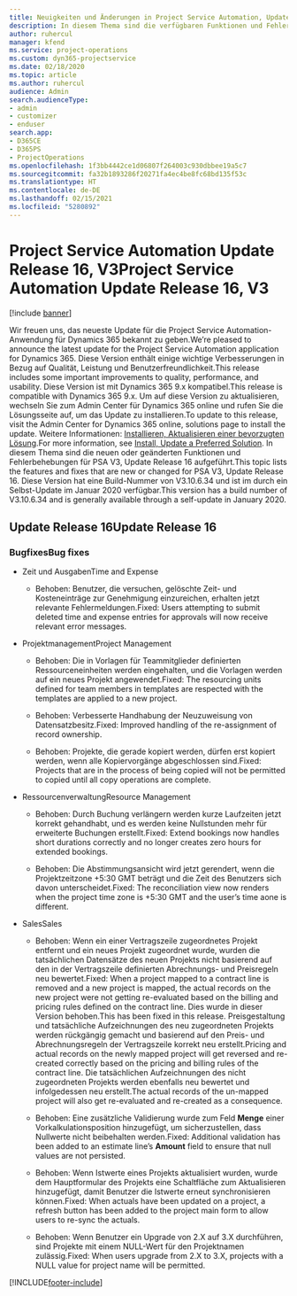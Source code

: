 ```yaml
---
title: Neuigkeiten und Änderungen in Project Service Automation, Update Release 16, V3
description: In diesem Thema sind die verfügbaren Funktionen und Fehlerbehebungen für Project Service Automation Update Release 16, V3 aufgeführt.
author: ruhercul
manager: kfend
ms.service: project-operations
ms.custom: dyn365-projectservice
ms.date: 02/18/2020
ms.topic: article
ms.author: ruhercul
audience: Admin
search.audienceType:
- admin
- customizer
- enduser
search.app:
- D365CE
- D365PS
- ProjectOperations
ms.openlocfilehash: 1f3bb4442ce1d06807f264003c930dbbee19a5c7
ms.sourcegitcommit: fa32b1893286f20271fa4ec4be8fc68bd135f53c
ms.translationtype: HT
ms.contentlocale: de-DE
ms.lasthandoff: 02/15/2021
ms.locfileid: "5280892"
---
```

# <a name="project-service-automation-update-release-16-v3"></a><span data-ttu-id="93760-103">Project Service Automation Update Release 16, V3</span><span class="sxs-lookup"><span data-stu-id="93760-103">Project Service Automation Update Release 16, V3</span></span>

[!include [banner](../includes/psa-now-project-operations.md)]

<span data-ttu-id="93760-104">Wir freuen uns, das neueste Update für die Project Service Automation-Anwendung für Dynamics 365 bekannt zu geben.</span><span class="sxs-lookup"><span data-stu-id="93760-104">We’re pleased to announce the latest update for the Project Service Automation application for Dynamics 365.</span></span> <span data-ttu-id="93760-105">Diese Version enthält einige wichtige Verbesserungen in Bezug auf Qualität, Leistung und Benutzerfreundlichkeit.</span><span class="sxs-lookup"><span data-stu-id="93760-105">This release includes some important improvements to quality, performance, and usability.</span></span>  <span data-ttu-id="93760-106">Diese Version ist mit Dynamics 365 9.x kompatibel.</span><span class="sxs-lookup"><span data-stu-id="93760-106">This release is compatible with Dynamics 365 9.x.</span></span> <span data-ttu-id="93760-107">Um auf diese Version zu aktualisieren, wechseln Sie zum Admin Center für Dynamics 365 online und rufen Sie die Lösungsseite auf, um das Update zu installieren.</span><span class="sxs-lookup"><span data-stu-id="93760-107">To update to this release, visit the Admin Center for Dynamics 365 online, solutions page to install the update.</span></span> <span data-ttu-id="93760-108">Weitere Informationen: [Installieren, Aktualisieren einer bevorzugten Lösung](https://docs.microsoft.com/dynamics365/project-service/upgrade-psa-home-page).</span><span class="sxs-lookup"><span data-stu-id="93760-108">For more information, see [Install, Update a Preferred Solution](https://docs.microsoft.com/dynamics365/project-service/upgrade-psa-home-page).</span></span>
<span data-ttu-id="93760-109">In diesem Thema sind die neuen oder geänderten Funktionen und Fehlerbehebungen für PSA V3, Update Release 16 aufgeführt.</span><span class="sxs-lookup"><span data-stu-id="93760-109">This topic lists the features and fixes that are new or changed for PSA V3, Update Release 16.</span></span> <span data-ttu-id="93760-110">Diese Version hat eine Build-Nummer von V3.10.6.34 und ist im durch ein Selbst-Update im Januar 2020 verfügbar.</span><span class="sxs-lookup"><span data-stu-id="93760-110">This version has a build number of V3.10.6.34 and is generally available through a self-update in January 2020.</span></span>


## <a name="update-release-16"></a><span data-ttu-id="93760-111">Update Release 16</span><span class="sxs-lookup"><span data-stu-id="93760-111">Update Release 16</span></span>

### <a name="bug-fixes"></a><span data-ttu-id="93760-112">Bugfixes</span><span class="sxs-lookup"><span data-stu-id="93760-112">Bug fixes</span></span>

-   <span data-ttu-id="93760-113">Zeit und Ausgaben</span><span class="sxs-lookup"><span data-stu-id="93760-113">Time and Expense</span></span>

    -   <span data-ttu-id="93760-114">Behoben: Benutzer, die versuchen, gelöschte Zeit- und Kosteneinträge zur Genehmigung einzureichen, erhalten jetzt relevante Fehlermeldungen.</span><span class="sxs-lookup"><span data-stu-id="93760-114">Fixed: Users attempting to submit deleted time and expense entries for approvals will now receive relevant error messages.</span></span>

-   <span data-ttu-id="93760-115">Projektmanagement</span><span class="sxs-lookup"><span data-stu-id="93760-115">Project Management</span></span>

    -   <span data-ttu-id="93760-116">Behoben: Die in Vorlagen für Teammitglieder definierten Ressourceneinheiten werden eingehalten, und die Vorlagen werden auf ein neues Projekt angewendet.</span><span class="sxs-lookup"><span data-stu-id="93760-116">Fixed: The resourcing units defined for team members in templates are respected with the templates are applied to a new project.</span></span>

    -   <span data-ttu-id="93760-117">Behoben: Verbesserte Handhabung der Neuzuweisung von Datensatzbesitz.</span><span class="sxs-lookup"><span data-stu-id="93760-117">Fixed: Improved handling of the re-assignment of record ownership.</span></span>

    -   <span data-ttu-id="93760-118">Behoben: Projekte, die gerade kopiert werden, dürfen erst kopiert werden, wenn alle Kopiervorgänge abgeschlossen sind.</span><span class="sxs-lookup"><span data-stu-id="93760-118">Fixed: Projects that are in the process of being copied will not be permitted to copied until all copy operations are complete.</span></span>

-   <span data-ttu-id="93760-119">Ressourcenverwaltung</span><span class="sxs-lookup"><span data-stu-id="93760-119">Resource Management</span></span>

    -   <span data-ttu-id="93760-120">Behoben: Durch Buchung verlängern werden kurze Laufzeiten jetzt korrekt gehandhabt, und es werden keine Nullstunden mehr für erweiterte Buchungen erstellt.</span><span class="sxs-lookup"><span data-stu-id="93760-120">Fixed: Extend bookings now handles short durations correctly and no longer creates zero hours for extended bookings.</span></span>

    -   <span data-ttu-id="93760-121">Behoben: Die Abstimmungsansicht wird jetzt gerendert, wenn die Projektzeitzone +5:30 GMT beträgt und die Zeit des Benutzers sich davon unterscheidet.</span><span class="sxs-lookup"><span data-stu-id="93760-121">Fixed: The reconciliation view now renders when the project time zone is +5:30 GMT and the user’s time aone is different.</span></span>

-   <span data-ttu-id="93760-122">Sales</span><span class="sxs-lookup"><span data-stu-id="93760-122">Sales</span></span>

    -   <span data-ttu-id="93760-123">Behoben: Wenn ein einer Vertragszeile zugeordnetes Projekt entfernt und ein neues Projekt zugeordnet wurde, wurden die tatsächlichen Datensätze des neuen Projekts nicht basierend auf den in der Vertragszeile definierten Abrechnungs- und Preisregeln neu bewertet.</span><span class="sxs-lookup"><span data-stu-id="93760-123">Fixed: When a project mapped to a contract line is removed and a new project is mapped, the actual records on the new project were not getting re-evaluated based on the billing and pricing rules defined on the contract line.</span></span> <span data-ttu-id="93760-124">Dies wurde in dieser Version behoben.</span><span class="sxs-lookup"><span data-stu-id="93760-124">This has been fixed in this release.</span></span> <span data-ttu-id="93760-125">Preisgestaltung und tatsächliche Aufzeichnungen des neu zugeordneten Projekts werden rückgängig gemacht und basierend auf den Preis- und Abrechnungsregeln der Vertragszeile korrekt neu erstellt.</span><span class="sxs-lookup"><span data-stu-id="93760-125">Pricing and actual records on the newly mapped project will get reversed and re-created correctly based on the pricing and billing rules of the contract line.</span></span> <span data-ttu-id="93760-126">Die tatsächlichen Aufzeichnungen des nicht zugeordneten Projekts werden ebenfalls neu bewertet und infolgedessen neu erstellt.</span><span class="sxs-lookup"><span data-stu-id="93760-126">The actual records of the un-mapped project will also get re-evaluated and re-created as a consequence.</span></span>

    -   <span data-ttu-id="93760-127">Behoben: Eine zusätzliche Validierung wurde zum Feld **Menge** einer Vorkalkulationsposition hinzugefügt, um sicherzustellen, dass Nullwerte nicht beibehalten werden.</span><span class="sxs-lookup"><span data-stu-id="93760-127">Fixed: Additional validation has been added to an estimate line’s **Amount** field to ensure that null values are not persisted.</span></span>

    -   <span data-ttu-id="93760-128">Behoben: Wenn Istwerte eines Projekts aktualisiert wurden, wurde dem Hauptformular des Projekts eine Schaltfläche zum Aktualisieren hinzugefügt, damit Benutzer die Istwerte erneut synchronisieren können.</span><span class="sxs-lookup"><span data-stu-id="93760-128">Fixed: When actuals have been updated on a project, a refresh button has been added to the project main form to allow users to re-sync the actuals.</span></span>

    -   <span data-ttu-id="93760-129">Behoben: Wenn Benutzer ein Upgrade von 2.X auf 3.X durchführen, sind Projekte mit einem NULL-Wert für den Projektnamen zulässig.</span><span class="sxs-lookup"><span data-stu-id="93760-129">Fixed: When users upgrade from 2.X to 3.X, projects with a NULL value for project name will be permitted.</span></span>



[!INCLUDE[footer-include](../includes/footer-banner.md)]